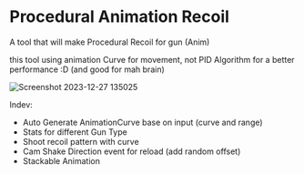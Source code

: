 # Procedural Animation Recoil
A tool that will make Procedural Recoil for gun (Anim)

this tool using animation Curve for movement, not PID Algorithm for a better performance :D (and good for mah brain)

![Screenshot 2023-12-27 135025](https://github.com/SoraTheDuck/Procedural-Animation-Curve/assets/78374696/f859041f-8fb4-4f3d-91ff-d5154cfcb022)


Indev:
- Auto Generate AnimationCurve base on input (curve and range)
- Stats for different Gun Type
- Shoot recoil pattern with curve
- Cam Shake Direction event for reload (add random offset)
- Stackable Animation
